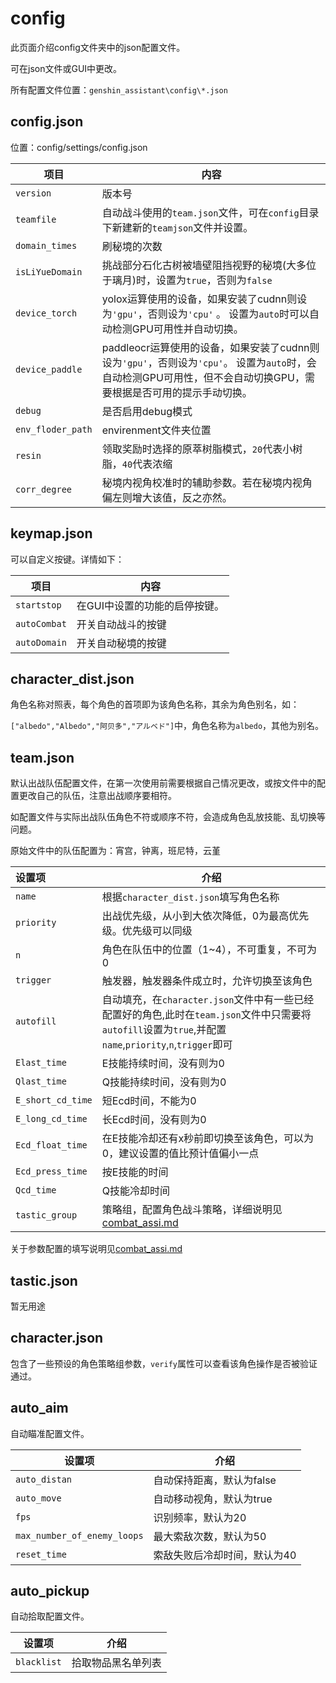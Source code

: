 # config

此页面介绍config文件夹中的json配置文件。

可在json文件或GUI中更改。

所有配置文件位置：`genshin_assistant\config\*.json`

## config.json 

位置：config/settings/config.json

| 项目                | 内容                                                                                                    |
|-------------------|-------------------------------------------------------------------------------------------------------|
| `version`         | 版本号                                                                                                   |
| `teamfile`        | 自动战斗使用的`team.json`文件，可在`config`目录下新建新的`teamjson`文件并设置。                                                |
| `domain_times`    | 刷秘境的次数                                                                                                |
| `isLiYueDomain`   | 挑战部分石化古树被墙壁阻挡视野的秘境(大多位于璃月)时，设置为`true`，否则为`false`                                                      |
| `device_torch`    | yolox运算使用的设备，如果安装了cudnn则设为`'gpu'`，否则设为`'cpu'` 。 设置为`auto`时可以自动检测GPU可用性并自动切换。                          |
| `device_paddle`   | paddleocr运算使用的设备，如果安装了cudnn则设为`'gpu'`，否则设为`'cpu'`。 设置为`auto`时，会自动检测GPU可用性，但不会自动切换GPU，需要根据是否可用的提示手动切换。 |
| `debug`           | 是否启用debug模式                                                                                           |
| `env_floder_path` | envirenment文件夹位置                                                                                      |
| `resin`           | 领取奖励时选择的原萃树脂模式，`20`代表小树脂，`40`代表浓缩                                                                     |
| `corr_degree`     | 秘境内视角校准时的辅助参数。若在秘境内视角偏左则增大该值，反之亦然。                                                                    |

## keymap.json

可以自定义按键。详情如下：

| 项目           | 内容               |
|--------------|------------------|
| `startstop`  | 在GUI中设置的功能的启停按键。 |
| `autoCombat` | 开关自动战斗的按键        |
| `autoDomain` | 开关自动秘境的按键        |

## character_dist.json

角色名称对照表，每个角色的首项即为该角色名称，其余为角色别名，如：

`["albedo","Albedo","阿贝多","アルベド"]`中，角色名称为`albedo`，其他为别名。

## team.json

默认出战队伍配置文件，在第一次使用前需要根据自己情况更改，或按文件中的配置更改自己的队伍，注意出战顺序要相符。

如配置文件与实际出战队伍角色不符或顺序不符，会造成角色乱放技能、乱切换等问题。

原始文件中的队伍配置为：宵宫，钟离，班尼特，云堇

| 设置项               | 介绍                                                                                                                 |
|:------------------|--------------------------------------------------------------------------------------------------------------------|
| `name`            | 根据`character_dist.json`填写角色名称                                                                                      |
| `priority`        | 出战优先级，从小到大依次降低，0为最高优先级。优先级可以同级                                                                                     |
| `n`               | 角色在队伍中的位置（1~4），不可重复，不可为0                                                                                           |
| `trigger`         | 触发器，触发器条件成立时，允许切换至该角色                                                                                              |
| `autofill`        | 自动填充，在`character.json`文件中有一些已经配置好的角色,此时在`team.json`文件中只需要将`autofill`设置为`true`,并配置`name`,`priority`,`n`,`trigger`即可 |
| `Elast_time`      | E技能持续时间，没有则为0                                                                                                      |
| `Qlast_time`      | Q技能持续时间，没有则为0                                                                                                      |
| `E_short_cd_time` | 短Ecd时间，不能为0                                                                                                        |
| `E_long_cd_time`  | 长Ecd时间，没有则为0                                                                                                       |
| `Ecd_float_time`  | 在E技能冷却还有x秒前即切换至该角色，可以为0，建议设置的值比预计值偏小一点                                                                             |
| `Ecd_press_time`  | 按E技能的时间                                                                                                            |
| `Qcd_time`        | Q技能冷却时间                                                                                                            |
| `tastic_group`    | 策略组，配置角色战斗策略，详细说明见[combat_assi.md](./combat_assi.md)                                                               |

关于参数配置的填写说明见[combat_assi.md](./combat_assi.md)

## tastic.json

暂无用途

## character.json

包含了一些预设的角色策略组参数，`verify`属性可以查看该角色操作是否被验证通过。

## auto_aim

自动瞄准配置文件。

| 设置项                         | 介绍              |
|-----------------------------|-----------------|
| `auto_distan`               | 自动保持距离，默认为false |
| `auto_move`                 | 自动移动视角，默认为true  |
| `fps`                       | 识别频率，默认为20      |
| `max_number_of_enemy_loops` | 最大索敌次数，默认为50    |
| `reset_time`                | 索敌失败后冷却时间，默认为40 |

## auto_pickup

自动拾取配置文件。

| 设置项         | 介绍        |
|-------------|-----------|
| `blacklist` | 拾取物品黑名单列表 |